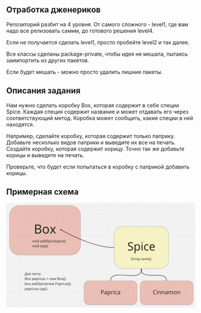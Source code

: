 ## Отработка дженериков

Репозиторий разбит на 4 уровня. От самого сложного - level1, 
где вам надо все релизовать самим, до готового решения level4.

Если не получается сделать level1, просто пробейте level2 и так далее.

Все классы сделаны package-private, чтобы идея не мешала, пытаясь
заимпортить из других пакетов.

Если будет мешать - можно просто удалить лишние пакеты.

## Описания задания

Нам нужно сделать коробку Box, которая содержит в себе специи Spice. 
Каждая специя содержит название и может отдавать его через 
соответствующий метод.
Коробка может сообщить, какие специи в ней находятся.

Например, сделайте коробку, которая содержит только паприку. 
Добавьте несколько видов паприки и выведите их все на печать.
Создайте коробку, которая содержит корицу. Точно так же 
добавьте корицы и выведите на печать.

Проверьте, что будет если попытаться в коробку с паприкой добавить корицы.

## Примерная схема
![Scheme](./images/scheme.png)